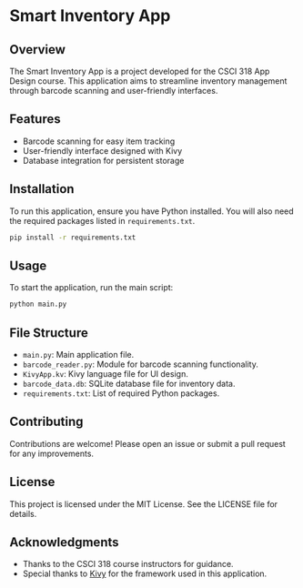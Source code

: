 
 # Smart Inventory App

 ## Overview

 The Smart Inventory App is a project developed for the CSCI 318 App Design course. This application aims to streamline inventory management through barcode scanning and user-friendly interfaces.

 ## Features

 - Barcode scanning for easy item tracking
 - User-friendly interface designed with Kivy
 - Database integration for persistent storage

 ## Installation

 To run this application, ensure you have Python installed. You will also need the required packages listed in `requirements.txt`.

 ```bash
 pip install -r requirements.txt
 ```

 ## Usage

 To start the application, run the main script:

 ```bash
 python main.py
 ```

 ## File Structure

 - `main.py`: Main application file.
 - `barcode_reader.py`: Module for barcode scanning functionality.
 - `KivyApp.kv`: Kivy language file for UI design.
 - `barcode_data.db`: SQLite database file for inventory data.
 - `requirements.txt`: List of required Python packages.

 ## Contributing

 Contributions are welcome! Please open an issue or submit a pull request for any improvements.

 ## License

 This project is licensed under the MIT License. See the LICENSE file for details.

 ## Acknowledgments

 - Thanks to the CSCI 318 course instructors for guidance.
 - Special thanks to [Kivy](https://kivy.org/) for the framework used in this application.
